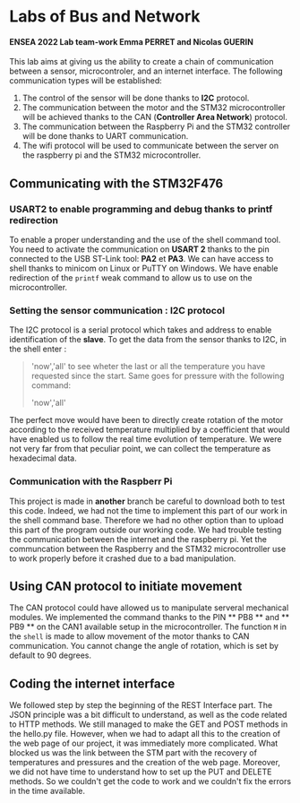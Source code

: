 # Labs of Bus and Network
#### ENSEA 2022 Lab team-work Emma PERRET and Nicolas GUERIN
This lab aims at giving us the ability to create a chain of communication between a sensor, microcontroler, and an internet interface. The following communication types will be established:
1. The control of the sensor will be done thanks to **I2C** protocol.
2. The communication between the motor and the STM32 microcontroller will be achieved thanks to the CAN (**Controller Area Network**) protocol.
3. The communication between the Raspberry Pi and the STM32 controller will be done thanks to UART communication.
4. The wifi protocol will be used to communicate between the server on the raspberry pi and the STM32 microcontroller.

## Communicating with the STM32F476
### USART2 to enable programming and debug thanks to printf redirection
To enable a proper understanding and the use of the shell command tool. You need to activate the communication on **USART 2** thanks to the pin connected to the USB ST-Link tool: **PA2** et **PA3**. We can have access to shell thanks to minicom on Linux or PuTTY on Windows. We have enable redirection of the `printf` weak command to allow us to use on the microcontroller.

### Setting the sensor communication : I2C protocol
The I2C protocol is a serial protocol which takes and address to enable identification of the **slave**. To get the data from the sensor thanks to I2C, in the shell enter :
> <T> 'now','all' to see wheter the last or all the temperature you have requested since the start.
Same goes for pressure with the following command:
> <P> 'now','all'
The perfect move would have been to directly create rotation of the motor according to the received temperature multiplied by a coefficient that would have enabled us to follow the real time evolution of temperature. We were not very far from that peculiar point, we can collect the temperature as hexadecimal data.



### Communication with the Raspberr Pi
This project is made in **another** branch be careful to download both to test this code. Indeed, we had not the time to implement this part of our work in the shell command base. Therefore we had no other option than to upload this part of the program outside our working code. We had trouble testing the communication between the internet and the raspberry pi. Yet the communcation between the Raspberry and the STM32 microcontroller use to work properly before it crashed due to a bad manipulation. 





## Using CAN protocol to initiate movement
The CAN protocol could have allowed us to manipulate serveral mechanical modules. We implemented the command thanks to the PIN  **  PB8 ** and ** PB9 ** on the CAN1 available setup in the microcontroller.
The function `M` in the `shell` is made to allow movement of the motor thanks to CAN communication. You cannot change the angle of rotation, which is set by default to 90 degrees.

## Coding the internet interface 
We followed step by step the beginning of the REST Interface part.
The JSON principle was a bit difficult to understand, as well as the code related to HTTP methods.
We still managed to make the GET and POST methods in the hello.py file.
However, when we had to adapt all this to the creation of the web page of our project, it was immediately more complicated. What blocked us was the link between the STM part with the recovery of temperatures and pressures and the creation of the web page. Moreover, we did not have time to understand how to set up the PUT and DELETE methods.
So we couldn't get the code to work and we couldn't fix the errors in the time available.
